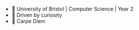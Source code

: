 - :school: University of Bristol | Computer Science | Year 2
- :information_desk_person: Driven by curiosity
- :musical_keyboard: Carpe Diem


<!--[![wuhjie's github stats](https://github-readme-stats.vercel.app/api?username=wuhjie&count_private=true&show_icons=true&include_all_commits=true&theme=vision-friendly-dark)](https://github.com/anuraghazra/github-readme-stats)

<!--[![Top Langs](https://github-readme-stats.vercel.app/api/top-langs/?username=wuhjie&langs_count=7&layout=compact&theme=vision-friendly-dark&card_width=445)](https://github.com/anuraghazra/github-readme-stats)

<!--[![wuhjie's wakatime stats](https://github-readme-stats.vercel.app/api/wakatime?username=wuhjie&v=2&layout=compact&theme=vision-friendly-dark)](https://github.com/anuraghazra/github-readme-stats)

<!--[![trophy](https://github-profile-trophy.vercel.app/?username=wuhjie)](https://github.com/ryo-ma/github-profile-trophy)-->
